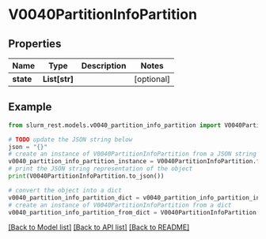 # V0040PartitionInfoPartition


## Properties

Name | Type | Description | Notes
------------ | ------------- | ------------- | -------------
**state** | **List[str]** |  | [optional] 

## Example

```python
from slurm_rest.models.v0040_partition_info_partition import V0040PartitionInfoPartition

# TODO update the JSON string below
json = "{}"
# create an instance of V0040PartitionInfoPartition from a JSON string
v0040_partition_info_partition_instance = V0040PartitionInfoPartition.from_json(json)
# print the JSON string representation of the object
print(V0040PartitionInfoPartition.to_json())

# convert the object into a dict
v0040_partition_info_partition_dict = v0040_partition_info_partition_instance.to_dict()
# create an instance of V0040PartitionInfoPartition from a dict
v0040_partition_info_partition_from_dict = V0040PartitionInfoPartition.from_dict(v0040_partition_info_partition_dict)
```
[[Back to Model list]](../README.md#documentation-for-models) [[Back to API list]](../README.md#documentation-for-api-endpoints) [[Back to README]](../README.md)


